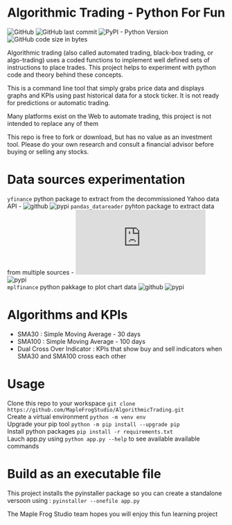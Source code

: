 # Algorithmic Trading - Python For Fun 

![GitHub](https://img.shields.io/github/license/MapleFrogStudio/AlgorithmicTrading?style=plastic)
![GitHub last commit](https://img.shields.io/github/last-commit/MapleFrogStudio/AlgorithmicTrading?style=plastic)
![PyPI - Python Version](https://img.shields.io/badge/python-3.4%2B-blue?color=blue&style=plastic)
![GitHub code size in bytes](https://img.shields.io/github/languages/code-size/MapleFrogStudio/AlgorithmicTrading?logo=github&style=plastic)  
  
  
Algorithmic trading (also called automated trading, black-box trading, or algo-trading) uses a coded functions to implement well defined sets of instructions to place trades. This project helps to experiment with python code and theory behind these concepts.  
  
This is a command line tool that simply grabs price data and displays graphs and KPIs using past historical data for a stock ticker. It is not ready for predictions or automatic trading.  
  
Many platforms exist on the Web to automate trading, this project is not intended to replace any of them  
  
This repo is free to fork or download, but has no value as an investment tool. Please do your own research and consult a financial advisor before buying or selling any stocks.  
   
# Data sources experimentation
` yfinance ` python package to extract from the decommissioned Yahoo data API  - ![github](https://github.com/ranaroussi/yfinance) ![pypi](https://pypi.org/project/yfinance/)
` pandas_datareader ` pyhton package to extract data from multiple sources - ![github.io](https://pydata.github.io/pandas-datareader/whatsnew.html) ![pypi](https://pypi.org/project/pandas-datareader/)  
` mplfinance ` python pakkage to plot chart data  ![github](https://github.com/matplotlib/mplfinance#history)  ![pypi](https://pypi.org/project/mplfinance/)  


# Algorithms and KPIs
- SMA30 : Simple Moving Average - 30 days
- SMA100 : Simple Moving Average - 100 days
- Dual Cross Over Indicator : KPIs that show buy and sell indicators when SMA30 and SMA100 cross each other

# Usage
Clone this repo to your workspace ` git clone https://github.com/MapleFrogStudio/AlgorithmicTrading.git `  
Create a virtual environment ` python -m venv env `  
Upgrade your pip tool ` python -m pip install --upgrade pip `  
Install python packages ` pip install -r requirements.txt `  
Lauch app.py using ` python app.py --help ` to see available available commands

# Build as an executable file
This project installs the pyinstaller package so you can create a standalone versoon using : ` pyinstaller --onefile app.py `  
  
    
The Maple Frog Studio team hopes you will enjoy this fun learning project

